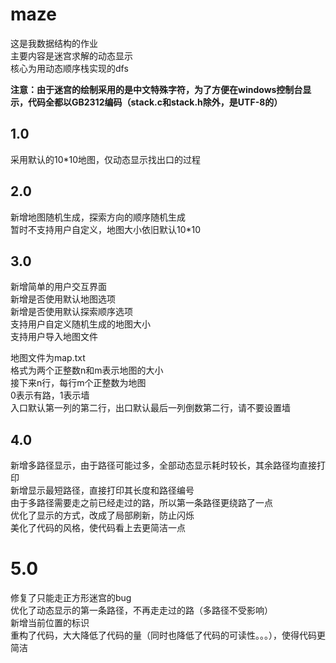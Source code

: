 # maze
这是我数据结构的作业  
主要内容是迷宫求解的动态显示  
核心为用动态顺序栈实现的dfs  

**注意：由于迷宫的绘制采用的是中文特殊字符，为了方便在windows控制台显示，代码全都以GB2312编码（stack.c和stack.h除外，是UTF-8的）**

## 1.0
采用默认的10*10地图，仅动态显示找出口的过程  

## 2.0
新增地图随机生成，探索方向的顺序随机生成  
暂时不支持用户自定义，地图大小依旧默认10*10  

## 3.0
新增简单的用户交互界面  
新增是否使用默认地图选项  
新增是否使用默认探索顺序选项  
支持用户自定义随机生成的地图大小  
支持用户导入地图文件  

地图文件为map.txt  
格式为两个正整数n和m表示地图的大小  
接下来n行，每行m个正整数为地图  
0表示有路，1表示墙  
入口默认第一列的第二行，出口默认最后一列倒数第二行，请不要设置墙  

## 4.0
新增多路径显示，由于路径可能过多，全部动态显示耗时较长，其余路径均直接打印  
新增显示最短路径，直接打印其长度和路径编号  
由于多路径需要走之前已经走过的路，所以第一条路径更绕路了一点  
优化了显示的方式，改成了局部刷新，防止闪烁  
美化了代码的风格，使代码看上去更简洁一点  

# 5.0
修复了只能走正方形迷宫的bug  
优化了动态显示的第一条路径，不再走走过的路（多路径不受影响）  
新增当前位置的标识  
重构了代码，大大降低了代码的量（同时也降低了代码的可读性。。。），使得代码更简洁  